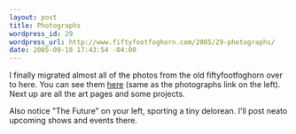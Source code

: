 ```yaml
--- 
layout: post
title: Photographs
wordpress_id: 29
wordpress_url: http://www.fiftyfootfoghorn.com/2005/29-photographs/
date: 2005-09-18 17:43:54 -04:00
---
```

I finally migrated almost all of the photos from the old fiftyfootfoghorn over to here. You can see them <a href="http://www.fiftyfootfoghorn.com/wp-gallery2.php">here</a> (same as the photographs link on the left). Next up are all the art pages and some projects.

Also notice "The Future" on your left, sporting a tiny delorean. I'll post neato upcoming shows and events there.
